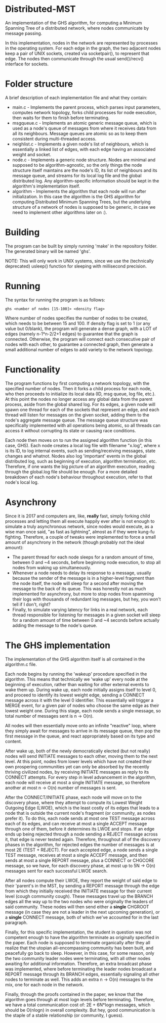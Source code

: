 # Distributed-MST #

An implementation of the GHS algorithm, for computing a Minimum Spanning Tree of
a distributed network, where nodes communicate by message passing.

In this implementation, nodes in the network are represented by processes in the
operating system. For each edge in the graph, the two adjacent nodes keep a pair
of UNIX sockets, created via socketpair(), to represent that edge. The nodes
then communicate through the usual send()/recv() interface for sockets.

# Folder structure #

A brief description of each implementation file and what they contain:

* main.c - Implements the parent process, which parses input parameters,
computes network topology, forks child processes for node execution, then waits
for them to finish before terminating.
* msgqueue.c - Implements an atomic generic message queue, which is used as a
node's queue of messages from where it receives data from all its neighbours.
Message queues are atomic so as to keep them consistent during multi-threaded
access.
* neighlist.c - Implements a given node's list of neighbours, which is
essentially a linked list of edges, with each edge having an associated weight
and socket.
* node.c - Implements a generic node structure. Nodes are minimal and supposed
to be algorithm-agnostic, so the only things the node structure itself maintains
are the node's ID, its list of neighbours and its message queue, and streams for
its local log file and the global distributed log. Any algorithm-specific
information should be kept in the algorithm's implementation itself.
* algorithm - Implements the algorithm that each node will run after
initialization. In this case the algorithm is the GHS algorithm for computing
Distributed Minimum Spanning Trees, but the underlying structure of a network
of nodes is supposed to be generic, in case we need to implement other
algorithms later on :).

# Building #

The program can be built by simply running 'make' in the repository folder.
The generated binary will be named 'ghs'.

NOTE: This will only work in UNIX systems, since we use the (technically
deprecated) usleep() function for sleeping with millisecond precision.

# Running #

The syntax for running the program is as follows:

    ghs <number of nodes [15-100]> <density flag>

Where number of nodes specifies the number of nodes to be created, which needs
to be between 15 and 100. If density flag is set to 1 (or any value but
0/blank), the program will generate a dense graph, with a LOT of edges (namely
n-1*n-2/2+1 edges) to guarantee that the graph is connected. Otherwise, the program
will connect each consecutive pair of nodes with each other, to guarantee a
connected graph, then generate a small additional number of edges to add variety
to the network topology.

# Functionality #

The program functions by first computing a network topology, with the specified
number of nodes. Then it forks a child process for each node, who then proceeds
to initialize its local data (ID, msg queue, log file, etc.). At this point the
nodes no longer access any global data from the parent process, aside from the
global shared log. For its edges, a given node will spawn one thread for each
of the sockets that represent an edge, and each thread will listen for messages
on the given socket, adding them to the node's aggregate message queue. The
message queue structure was specifically implemented with all operations being
atomic, so all threads can access it without corrupting its state or causing
race conditions.

Each node then moves on to run the assigned algorithm function (in this case,
GHS). Each node creates a local log file with filename "x.log", where x is its
ID, to log internal events, such as sending/receiving messages, state changes
and whatnot. Nodes also log 'important' events in the global distributed log,
such as beginning of execution, algorithm termination, etc. Therefore, if one
wants the big picture of an algorithm execution, reading through the global.log
file should be enough. For a more detailed breakdown of each node's behaviour
throughout execution, refer to that node's local log.

# Asynchrony #

Since it is 2017 and computers are, like, **really** fast, simply forking
child processes and letting them all execute happily ever after is not enough to
simulate a truly asynchronous network, since nodes would execute, as a wise man
once said, "as fast as lightning", almost as if they were kung-fu fighting.
Therefore, a couple of tweaks were implemented to force a small amount of
asynchrony in the network (though probably not the ideal amount):

* The parent thread for each node sleeps for a random amount of time, between 0
and ~4 seconds, before beginning node execution, to stop all nodes from waking
up simultaneously.
* Whenever a node needs to delay its response to a message, usually because the
sender of the message is in a higher-level fragment than the node itself, the
node will sleep for a second after moving the message to the back of its queue.
This was honestly not as much implemented for asynchrony, but more to stop nodes
from spamming their logs with thousands of redundant log messages, but hey, you
won't tell if I don't, right?
* Finally, to simulate varying latency for links in a real network, each thread
responsible for listening for messages in a given socket will sleep for a random
amount of time between 0 and ~4 seconds before actually adding the message to
the node's queue.

# The GHS implementation #

The implementation of the GHS algorithm itself is all contained in the
algorithm.c file.

Each node begins by running the 'wakeup' procedure specified in the algorithm.
This means that technically we 'wake up' every node at the beginning of
execution, rather than waiting for other external events to wake them up.
During wake up, each node initially assigns itself to level 0, and proceed to
identify its lowest weight edge, sending a CONNECT message across it with the
level 0 identifier. This essentially will trigger a MERGE event, for a given
pair of nodes who choose the same edge as their lowest weight one. During this
stage, each node sends a single message, so total number of messages sent is
n -> O(n).

All nodes will then essentially move onto an infinite "reactive" loop, where
they simply await for messages to arrive in its message queue, then pop the
first message in the queue, and react appropriately based on its type and
content.

After wake up, both of the newly democratically elected (but not really) nodes
will send INITIATE messages to each other, moving them to the next level.
At this point, nodes from lower levels which have not created their own
prospering communities yet can only be absorbed by the recently thriving
civilized nodes, by receiving INITIATE messages as reply to its CONNECT
attempts. For every step in level advancement in the algorithm, each node will
receive at most a single INITIATE message, so therefore another at most n
-> O(n) number of messages is sent.

After the CONNECT/INITIATE phase, each node will move on to the discovery phase,
where they attempt to compute its Lowest Weight Outgoing Edge (LWOE), which is
the least costly of its edges that leads to a node that is outside the current
node's fragment (or community, as nodes prefer it). To do this, each node sends
at most one TEST message across each of its edges, and can receive at most a
single ACCEPT message through one of them, before it determines its LWOE and
stops. If an edge ends up being rejected through a node sending a REJECT message
across it, that edge is never tested again. Therefore, throughout all of the
discovery phases in the algorithm, for rejected edges the number of messages is
at most 2E (TEST + REJECT). For each accepted edge, a node sends a single TEST
message, receives at most a single ACCEPT message, and then sends at most a
single REPORT message, plus a CONNECT or CHGCORE message, so we have, for each
discovery phase, at most up to 5N -> O(n) messages sent for each successful LWOE
search.

After all nodes compute their LWOE, they report the weight of said edge to their
'parent's in the MST, by sending a REPORT message through the edge from which
they initially received the INITIATE message for their current level (cough
community cough). These messages travel up the BRANCH edges all the way up to
the two nodes who were originally the leaders of said community. These nodes
will then send either a **single** CHGROOT message (in case they are not a
leader in the next upcoming generation), or a **single** CONNECT message, both
of which we've accounted for in the last paragraph.

Finally, for this specific implementation, the student in question was not
competent enough to have the algorithm terminate as originally specified in the
paper. Each node is supposed to terminate organically after they all realize
that the utopian all-encompassing community has been built, and peacefully go
back to sleep. However, in this case, for some reason, only the two community
leader nodes were terminating, with all other nodes awaiting for additional
information. Therefore, an extra broadcast phase was implemented, where before
terminating the leader nodes broadcast a REPORT message through its BRANCH
edges, essentially signaling all other nodes to terminate as well. This adds an
extra n -> O(n) messages to the mix, one for each node in the network.

Finally, through the proofs contained in the paper, we know that the algorithm
goes through at most logn levels before terminating. Therefore, we have a total
communication cost of: 2E + 6N*logn messages, which should be O(nlogn) in
overall complexity. But hey, good communication is the staple of a stable
relationship (or community, I guess).
